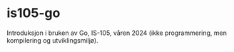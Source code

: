 # is105-go
Introduksjon i bruken av Go, IS-105, våren 2024 (ikke programmering, men kompilering og utviklingsmiljø).
